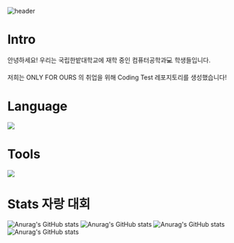 
![header](https://capsule-render.vercel.app/api?type=blur&color=0:8338ec,100:3a86ff&height=300&section=header&text=Chondaek-coding&animation=fadeIn&fontSize=90&fontAlign=45&fontAlignY=45&fontColor=000814)

# Intro
안녕하세요! 우리는 국립한밭대학교에 재학 중인 컴퓨터공학과💻 학생들입니다.

저희는 ONLY FOR OURS 의 취업을 위해 Coding Test 레포지토리를 생성했습니다!

# Language


   <a href="https://skillicons.dev">
    <img id="py" src="https://skillicons.dev/icons?i=py" />
  </a>


# Tools
   <a href="https://skillicons.dev">
      <img src="https://skillicons.dev/icons?i=git,github,vscode" />
   </a>


# Stats 자랑 대회
![Anurag's GitHub stats](https://github-readme-stats.vercel.app/api?username=Minter-v1&show_icons=true&theme=transparent) 
![Anurag's GitHub stats](https://github-readme-stats.vercel.app/api?username=suan0227&show_icons=true&theme=transparent)
![Anurag's GitHub stats](https://github-readme-stats.vercel.app/api?username=meran26&show_icons=true&theme=transparent) 
![Anurag's GitHub stats](https://github-readme-stats.vercel.app/api?username=20211938&show_icons=true&theme=transparent)

